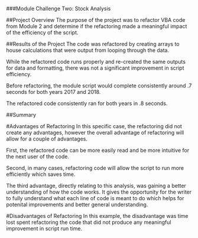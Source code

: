 ###Module Challenge Two: Stock Analysis

##Project Overview
The purpose of the project was to refactor VBA code from Module 2 and determine if the refactoring made a meaningful impact of the efficiency of the script.

##Results of the Project
The code was refactored by creating arrays to house calculations that were output from looping through the data.

While the refactored code runs properly and re-created the same outputs for data and formatting, there was not a significant improvement in script efficiency.

Before refactoring, the module script would complete consistently around .7 seconds for both years 2017 and 2018.

The refactored code consistently ran for both years in .8 seconds.

##Summary

#Advantages of Refactoring
In this specific case, the refactoring did not create any advantages, however the overall advantage of refactoring will allow for a couple of advantages. 

First, the refactored code can be more easily read and be more intuitive for the next user of the code.

Second, in many cases, refactoring code will allow the script to run more efficiently which saves time.

The third advantage, directly relating to this analysis, was gaining a better understanding of how the code works. It gives the opportunity for the writer to fully understand what each line of code is meant to do which helps for potenital improvements and better general understanding.


#Disadvantages of Refactoring
In this example, the disadvantage was time lost spent refactoring the code that did not produce any meaningful improvement in script run time.